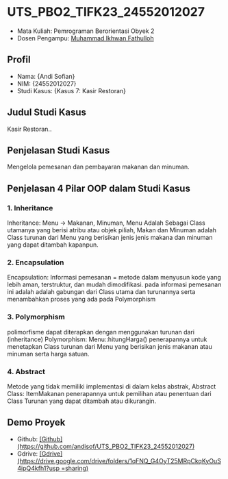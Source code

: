 # UTS_PBO2_TIFK23_24552012027
<ul>
  <li>Mata Kuliah: Pemrograman Berorientasi Obyek 2</li>
  <li>Dosen Pengampu: <a href="https://github.com/Muhammad-Ikhwan-Fathulloh">Muhammad Ikhwan Fathulloh</a></li>
</ul>

## Profil
<ul>
  <li>Nama: {Andi Sofian}</li>
  <li>NIM: {24552012027}</li>
  <li>Studi Kasus: {Kasus 7: Kasir Restoran}</li>
</ul>

## Judul Studi Kasus
<p>Kasir Restoran..</p>

## Penjelasan Studi Kasus
<p>Mengelola pemesanan dan pembayaran makanan dan minuman.</p>

## Penjelasan 4 Pilar OOP dalam Studi Kasus

### 1. Inheritance
<p>Inheritance: Menu -> Makanan, Minuman, Menu Adalah Sebagai Class utamanya yang berisi atribu atau objek piliah, Makan dan Minuman adalah Class turunan dari Menu yang berisikan jenis jenis makana dan minuman yang dapat ditambah kapanpun.</p>

### 2. Encapsulation
<p>Encapsulation: Informasi pemesanan = metode dalam menyusun kode yang lebih aman, terstruktur, dan mudah dimodifikasi. pada informasi pemesanan ini adalah adalah gabungan dari Class utama dan turunannya serta menambahkan proses yang ada pada Polymorphism</p>

### 3. Polymorphism
<p>polimorfisme dapat diterapkan dengan menggunakan turunan dari (inheritance) Polymorphism: Menu::hitungHarga() penerapannya untuk menetapkan Class turunan dari Menu yang berisikan jenis makanan atau minuman serta harga satuan.</p>

### 4. Abstract
<p>Metode yang tidak memiliki implementasi di dalam kelas abstrak, Abstract Class: ItemMakanan penerapannya untuk pemilihan atau penentuan dari Class Turunan yang dapat ditambah atau dikurangin.</p>

## Demo Proyek
<ul>
  <li>Github: <a href="">[Github](https://github.com/andisof/UTS_PBO2_TIFK23_24552012027)</a></li>
  <li>Gdrive: <a href="">[Gdrive](https://drive.google.com/drive/folders/1qFNQ_G4OyT25MRpCkqKyOuS4ipQ4kfh1?usp
=sharing)</a></li>
</ul>
